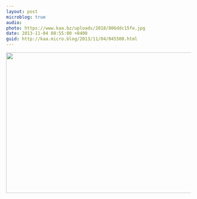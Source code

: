 ```yaml
---
layout: post
microblog: true
audio: 
photo: https://www.kaa.bz/uploads/2018/806ddc15fe.jpg
date: 2013-11-04 08:55:00 +0400
guid: http://kaa.micro.blog/2013/11/04/045500.html
---
```

<img src="https://www.kaa.bz/uploads/2018/806ddc15fe.jpg" alt="" width="840" height="382" class="alignnone size-full wp-image-992" />
